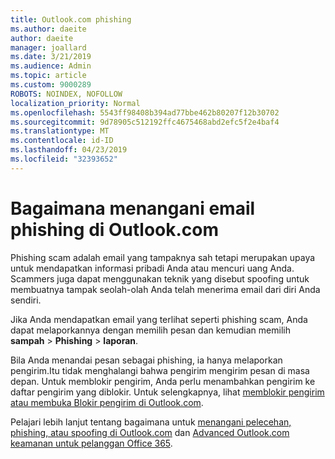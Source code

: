 ```yaml
---
title: Outlook.com phishing
ms.author: daeite
author: daeite
manager: joallard
ms.date: 3/21/2019
ms.audience: Admin
ms.topic: article
ms.custom: 9000289
ROBOTS: NOINDEX, NOFOLLOW
localization_priority: Normal
ms.openlocfilehash: 5543ff98408b394ad77bbe462b80207f12b30702
ms.sourcegitcommit: 9d78905c512192ffc4675468abd2efc5f2e4baf4
ms.translationtype: MT
ms.contentlocale: id-ID
ms.lasthandoff: 04/23/2019
ms.locfileid: "32393652"
---
```

# <a name="how-to-deal-with-phishing-email-in-outlookcom"></a>Bagaimana menangani email phishing di Outlook.com

Phishing scam adalah email yang tampaknya sah tetapi merupakan upaya untuk mendapatkan informasi pribadi Anda atau mencuri uang Anda. Scammers juga dapat menggunakan teknik yang disebut spoofing untuk membuatnya tampak seolah-olah Anda telah menerima email dari diri Anda sendiri.

Jika Anda mendapatkan email yang terlihat seperti phishing scam, Anda dapat melaporkannya dengan memilih pesan dan kemudian memilih **sampah** > **Phishing** > **laporan**.

Bila Anda menandai pesan sebagai phishing, ia hanya melaporkan pengirim.Itu tidak menghalangi bahwa pengirim mengirim pesan di masa depan. Untuk memblokir pengirim, Anda perlu menambahkan pengirim ke daftar pengirim yang diblokir. Untuk selengkapnya, lihat [memblokir pengirim atau membuka Blokir pengirim di Outlook.com](https://support.office.com/article/afba1c94-77bb-4f50-8b85-057cf52f4d5e).

Pelajari lebih lanjut tentang bagaimana untuk [menangani pelecehan, phishing, atau spoofing di Outlook.com](https://support.office.com/article/0d882ea5-eedc-4bed-aebc-079ffa1105a3) dan [Advanced Outlook.com keamanan untuk pelanggan Office 365](https://support.office.com/article/882d2243-eab9-4545-a58a-b36fee4a46e2).